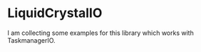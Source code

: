 # LiquidCrystalIO
 
 I am collecting some examples for this library which works with TaskmanagerIO.
  
  

